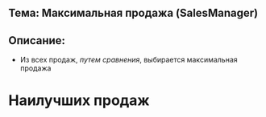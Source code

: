 ## Тема: Максимальная продажа (SalesManager)
## Описание:
* Из всех продаж, *путем сравнения*, выбирается максимальная продажа

# Наилучших продаж

